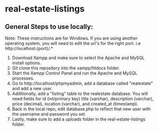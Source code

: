 # real-estate-listings

## General Steps to use locally:
Note: These instructions are for Windows. If you are using another operating system, you will need to edit the url's for the right port. i.e http://localhost:{port}/.*
1. Download Xampp and make sure to select the Apache and MySQL install options.
2. Git clone this repository into the xampp/htdocs folder.
3. Start the Xampp Control Panel and run the Apache and MySQL processes.
4. Go to http://localhost/phpmyadmin, add a database called "realestate" and add a new user.
5. Additionally, add a "listing" table to the realestate database. You will need fields for id (int/primary key) title (varchar), description (varchar), price (decimal), location (varchar), and created_at (timestamp).
6. Back in the local repo, edit database.php to reflect that new user with the username and password you set.
7. Lastly, make sure to add a uploads folder in the real-estate-listings folder.
